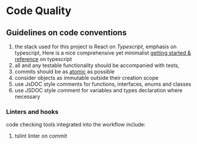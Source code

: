 # Code Quality

## Guidelines on code conventions

1. the stack used for this project is React on *Typescript*, emphasis on typescript, Here is a nice comprehensive yet minimalist [getting started & reference](https://basarat.gitbooks.io/typescript/content/docs/getting-started.html) on typescript
2. all and any testable functionality should be accompanied with tests,
3. commits should be as [atomic](https://www.freshconsulting.com/atomic-commits/) as possible
4. consider objects as immutable outside their creation scope
5. use JsDOC style comments for functions, interfaces, enums and classes
6. use JSDOC style comment for variables and types declaration where necessary

### Linters and hooks

code checking tools integrated into the workflow include:

1. tslint linter on commit
